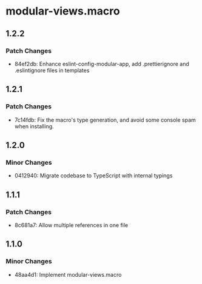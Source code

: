 # modular-views.macro

## 1.2.2

### Patch Changes

- 84ef2db: Enhance eslint-config-modular-app, add .prettierignore and
  .eslintignore files in templates

## 1.2.1

### Patch Changes

- 7c14fdb: Fix the macro's type generation, and avoid some console spam when
  installing.

## 1.2.0

### Minor Changes

- 0412940: Migrate codebase to TypeScript with internal typings

## 1.1.1

### Patch Changes

- 8c681a7: Allow multiple references in one file

## 1.1.0

### Minor Changes

- 48aa4d1: Implement modular-views.macro

